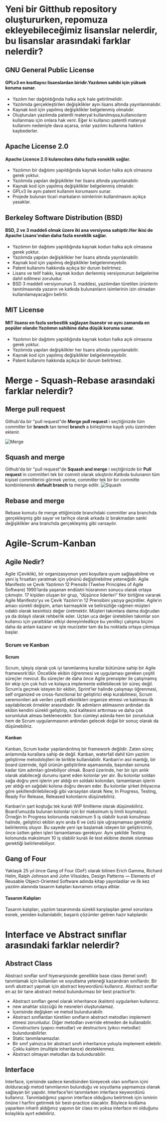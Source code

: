 # Yeni bir Gitthub repository oluştururken, repomuza ekleyebileceğimiz lisanslar nelerdir, bu lisanslar arasındaki farklar nelerdir?

## GNU General Public License

#### GPLv3 en kısıtlayıcı lisanslardan biridir.Yazılımın sahibi için yüksek koruma sunar.

* Yazılım her dağıtıldığında halka açık hale getirilmelidir.
* Yazılımda gerçekleştirilen değişiklikler aynı lisans altında yayınlanmalıdır.
* Kaynak kod için yapılmış değişiklikler belgelenmiş olmalıdır.
* Oluşturulan yazılımda patentli materyal kullanılmışsa,kullanıcıların kullanması için onlara hak verir.
Eğer ki kullanıcı patentli materyal kullanımı nedeniyle dava açarsa, onlar yazılımı kullanma hakkını kaybederler.


## Apache License 2.0

#### Apache Licence 2.0 kulanıcılara daha fazla esneklik sağlar.

* Yazılımın bir dağıtımı yapıldığında kaynak kodun halka açık olmasına gerek yoktur.
* Yazılımda yapılan değişiklikler her lisans altında yayınlanabilir.
* Kaynak kod için yapılmış değişiklikler belgelenmiş olmalıdır.
* GPLv3 ile aynı patent kullanım korumasını sunar.
* Projede bulunan ticari markaların isimlerinin kullanılmasını açıkça yasaklar.

## Berkeley Software Distribution (BSD)

#### BSD, 2 ve 3 maddeli olmak üzere iki ana versiyona sahiptir.Her ikisi de Apache Lisans'ından daha fazla esneklik sağlar.

* Yazılımın bir dağıtımı yapıldığında kaynak kodun halka açık olmasına gerek yoktur.
* Yazılımda yapılan değişiklikler her lisans altında yayınlanabilir.
* Kaynak kod için yapılmış değişiklikler belgelenmeyebilir.
* Patent kullanımı hakkında açıkça bir durum belirtmez.
* Lisans ve telif hakkı, kaynak kodun derlenmiş versiyonunun belgelerine dahil edilmesi zoruludur.
* BSD 3 maddeli versiyonunun 3. maddesi, yazılımdan türetilen ürünlerin tanıtılmasında yazarın ve katkıda bulunanların isimlerinin izin olmadan kullanılamayacağını belirtir.

## MIT License

#### MIT lisansı en fazla serbestlik sağlayan lisanstır ve aynı zamanda en popüler olandır.Yazılımın sahibine daha düşük koruma sunar.

* Yazılımın bir dağıtımı yapıldığında kaynak kodun halka açık olmasına gerek yoktur.
* Yazılımda yapılan değişiklikler her lisans altında yayınlanabilir.
* Kaynak kod için yapılmış değişiklikler belgelenmeyebilir.
* Patent kullanımı hakkında açıkça bir durum belirtmez.

# Merge - Squash-Rebase arasındaki farklar nelerdir?

## Merge pull request 
  Github'da bir "pull request"de __Merge pull request__ i seçtiğinizde tüm commitler bir __branch__ tan temel __branch__ a birleştirme kaydı yolu üzerinden eklenir.
  
![Merge](https://docs.github.com/assets/images/help/pull_requests/standard-merge-commit-diagram.png)
 
## Squash and merge
 Github'da bir "pull request"de __Squash and merge__ i seçtiğinizde bir __Pull request__ in commitleri tek bir commit olarak sıkıştırılır.Katkıda bulunanın tüm kişisel commitlerini görmek yerine, commitler tek bir bir committe kombinlenerek __default branch__ ta merge edilir.
 ![Squash](https://docs.github.com/assets/images/help/pull_requests/commit-squashing-diagram.png)
 
## Rebase and merge
Rebase komutu ile merge ettiğimizde branchdaki commitler ana branchda gerçekleşmiş gibi sayar ve tarihçe olarak arkada iz bırakmadan sanki değişiklikler ana branchda gerçekleşmiş gibi varsayılır.

# Agile-Scrum-Kanban

## Agile Nedir?
Agile (Çeviklik), bir organizasyonun yeni koşullara uyum sağlayabilme ve yeni iş fırsatları yaratmak için yönünü değiştirebilme yeteneğidir.
Agile Manifesto ve Çevik Yazılımın 12 Prensibi (Twelve Principles of Agile Software) 1990’larda yaşanan endüstri hüsranının sonucu olarak ortaya çıkmıştır.
17 kişiden oluşan bir grup, “düşünce liderleri” fikir birliğine vararak Agile Manifesto’yu ve Çevik Yazılım’ın 12 Prensibini yazıya geçirdiler.
Agile’ın amacı sürekli değişim, artan karmaşıklık ve belirsizliğe rağmen müşteri odaklı olarak kesintisiz değer üretmektir. Müşteri takımlara daima doğrudan ya da dolaylı olarak rehberlik eder. Uçtan uca değer üretebilen takımlar son kullanıcı için yarattıkları etkiyi deneyimledikçe bu yenilikçi çalışma biçimi daha da anlam kazanır ve işte mucizeler tam da bu noktada ortaya çıkmaya başlar.

### Scrum ve Kanban

#### Scrum
Scrum, işleyiş olarak çok iyi tanımlanmış kurallar bütününe sahip bir Agile framework’dür. Öncelikle ekibin öğrenmesi ve uygulaması gereken çeşitli süreçler mevcut. Bu süreçler de daha önce Agile prensipler ile çalışmamış bir ekip için çok hızlı ve kolayca implemente edilebilecek bir süreç değil. Scrum’a geçmek isteyen bir ekibin, Sprint’ler halinde çalışmayı öğrenmesi, self organized ve cross-functional bir geliştirici ekip kurabilmesi, Scrum seremonileri adı verilen çeşitli etkinlikleri organize etmesi ve katılması ilk sayılabilecek örnekler arasındadır. İlk adımların atılmasının ardından da ekibin kendini sürekli geliştirip, kod kalitesini arttırması ve daha çok sorumluluk alması beklenecektir. Son cümleyi aslında hem bir zorunluluk hem de Scrum uygulanmasının ardından gelecek doğal bir sonuç olarak da düşünebiliriz.

#### Kanban
Kanban, Scrum kadar yapılandırılmış bir framework değildir. Zaten süreç anlamında kurallara sahip de değil. Kanban, waterfall dahil tüm yazılım geliştirme metodolojileri ile birlikte kullanılabilir. Kanban’ın asıl mantığı, bir board üzerinde, ilgili ürünün geliştirilme aşamasında, başından sonuna kadar tüm adımları görebiliyor olmak. Board üzerinde, her bir işin anlık olarak alabileceği durumu işaret eden kolonlar yer alır. Bu kolonlar soldan sağa doğru yeni işlerin yer aldığı en soldaki kolondan, tamamlanan işlerin yer aldığı en sağdaki kolona doğru devam eder. Bu kolonlar şirket ihtiyacına göre şekillendirilebileceği gibi varsayılan olarak New, In Progress, Testing, Ready For Release, Released kolonlarını düşünebiliriz.

Kanban’ın şart koştuğu tek kuralı WIP limitleme olarak düşünebiliriz. Board’umuzda bulunan kolonlar için bir maksimum iş limiti koymalıyız. Örneğin In Progress kolonunda maksimum 5 iş olabilir kuralı konulması halinde, geliştirici ekibin aynı anda 6 ve üstü işle uğraşmaması gerektiği belirlenmiş oluyor. Bu sayede yeni işe başlamak isteyen bir geliştiricinin, önce üstten gelen işleri tamamlaması gerekiyor. Aynı şekilde Testing kolonunda maksimum 10 iş olabilir kuralı ile test ekibine destek olunması gerektiği belirlenebiliyor.

## Gang of Four
Yaklaşık 25 yıl önce Gang of Four (GoF) olarak bilinen Erich Gamma, Richard Helm, Ralph Johnson and John Vlissides, Design Patterns — Elements of Reusable Object-Oriented Software adında kitap yayınladılar ve ilk kez yazılım alanında tasarım kalıpları kavramını ortaya attılar.
#### Tasarım Kalıpları
Tasarım kalıpları, yazılım tasarımında sürekli karşılaşılan genel sorunlara esnek, yeniden kullanılabilir, başarılı çözümler getiren hazır kalıplardır.

# Interface ve Abstract sınıflar arasındaki farklar nelerdir?

## Abstract Class
Abstract sınıflar sınıf hiyerarşisinde genellikle base class (temel sınıf) tanımlamak için kullanılan ve soyutlama yeteneği kazandıran sınıflardır. Bir sınıfı abstract yapmak için abstract keywordünü kullanırız. Abstract sınıflar en az bir tane abstract metod bulundurması bir best practice’tir.

* Abstract sınıfları genel olarak inheritance (kalıtım) uygularken kullanırız.
* new anahtar sözcüğü ile nesneleri oluşturulamaz.
* İçerisinde değişken ve metod bulundurabilir.
* Abstract sınıflardan türetilen sınıfların abstract metodları implement etmesi zorunludur. Diğer metodları override etmeden de kullanabilir.
* Constructors (yapıcı metodlar) ve destructors (yıkıcı metodlar) bulundurabilirler.
* Static tanımlanamazlar.
* Bir sınıf yalnızca bir abstract sınıfı inheritance yoluyla implement edebilir. Çoklu kalıtım (multiple inheritance) desteklenmez.
* Abstract olmayan metodları da bulundurabilir.
## Interface 
Interface, içerisinde sadece kendisinden türeyecek olan sınıfların içini dolduracağı metod tanımlarının bulunduğu ve soyutlama yapmamıza olanak sağlayan bir yapıdır. 
Interface’leri tanımlarken interface keywordünü kullanırız. 
Tanımladığımız yapının interface olduğunu belirtmek için isminin önüne I harfini getirmek bir best-practice olacaktır. 
Böylece kodlama yaparken inherit aldığımız yapının bir class mı yoksa interface mi olduğunu kolaylıkla ayırt edebiliriz.



